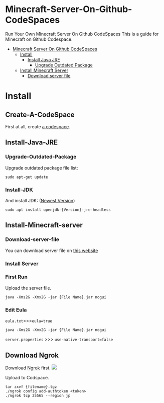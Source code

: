 # Minecraft-Server-On-Github-CodeSpaces
Run Your Own Minecraft Server On Github CodeSpaces
This is a guide for Minecraft on Github Codespace.

- [Minecraft Server On Github CodeSpaces](#Minecraft-Server-On-Github-CodeSpaces)
  - [Install](#install)
    - [Install Java JRE](##Install-Java-JRE)
      - [Upgrade Outdated Package](###Upgrade-Outdated-Package)
  - [Install Minecraft Server](##Install-Minecraft-Server)
      - [Download server file](###Download-server-file)

# Install

## Create-A-CodeSpace
First at all, create [a codespace](https://docs.github.com/en/codespaces/developing-in-a-codespace/creating-a-codespace-for-a-repository).

## Install-Java-JRE

### Upgrade-Outdated-Package
Upgrade outdated package file list:
```
sudo apt-get update
```

### Install-JDK
And install JDK: ([Newest Version](https://www.oracle.com/tw/java/technologies/downloads/))
```
sudo apt install openjdk-{Version}-jre-headless
```

## Install-Minecraft-server

### Download-server-file
You can download server file on [this website](https://mcversions.net/)

### Install Server

### First Run
Upload the server file.
```
java -Xms2G -Xmx2G -jar {File Name}.jar nogui
```

### Edit Eula
```eula.txt```>>>```eula=true```
```
java -Xms2G -Xmx2G -jar {File Name}.jar nogui
```
```server.properties``` >>> ```use-native-transport=false```


## Download Ngrok
Download [Ngrok](https://dashboard.ngrok.com/get-started/setup) first.
<img src="https://github.com/senina4/MC-Server-On-Github-CodeSpaces/raw/main/IMG_0266.jpeg"/>

Upload to Codspace.
```
tar zxvf {filename}.tgz
./ngrok config add-authtoken <token>
./ngrok tcp 25565 --region jp
```
